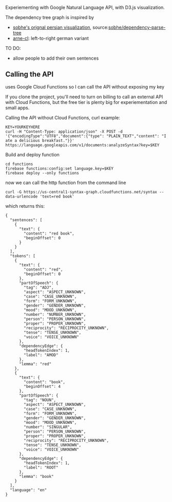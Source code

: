 
Experiementing with Google Natural Language API, with D3.js visualization.

The dependency tree graph is inspired by 
* [sobhe's orignal persian visualization](http://www.sobhe.ir/dependency-parse-tree/), source:[sobhe/dependency-parse-tree](https://github.com/sobhe/dependency-parse-tree)
* [arne-cl](https://github.com/arne-cl/d3-dependency-parse-tree): left-to-right german variant

TO DO:
- allow people to add their own sentences


## Calling the API

uses Google Cloud Functions so I can call the API without exposing my key

If you clone the project, you'll need to turn on billing to call an external 
API with Cloud Functions, but the free tier is plenty big for experiementation
and small apps.


Calling the API without Cloud Functions, curl example:
```
KEY=YOURKEYHERE
curl -H "Content-Type: application/json" -X POST -d '{"encodingType":"UTF8","document":{"type": "PLAIN_TEXT","content": "I ate a delicious breakfast."}}' https://language.googleapis.com/v1/documents:analyzeSyntax?key=$KEY
```


Build and deploy function
```
cd functions
firebase functions:config:set language.key=$KEY
firebase deploy --only functions
```

now we can call the http function from the command line
```
curl -G https://us-central1-syntax-graph.cloudfunctions.net/syntax --data-urlencode 'text=red book'
```

which returns this:
```
{
  "sentences": [
    {
      "text": {
        "content": "red book",
        "beginOffset": 0
      }
    }
  ],
  "tokens": [
    {
      "text": {
        "content": "red",
        "beginOffset": 0
      },
      "partOfSpeech": {
        "tag": "ADJ",
        "aspect": "ASPECT_UNKNOWN",
        "case": "CASE_UNKNOWN",
        "form": "FORM_UNKNOWN",
        "gender": "GENDER_UNKNOWN",
        "mood": "MOOD_UNKNOWN",
        "number": "NUMBER_UNKNOWN",
        "person": "PERSON_UNKNOWN",
        "proper": "PROPER_UNKNOWN",
        "reciprocity": "RECIPROCITY_UNKNOWN",
        "tense": "TENSE_UNKNOWN",
        "voice": "VOICE_UNKNOWN"
      },
      "dependencyEdge": {
        "headTokenIndex": 1,
        "label": "AMOD"
      },
      "lemma": "red"
    },
    {
      "text": {
        "content": "book",
        "beginOffset": 4
      },
      "partOfSpeech": {
        "tag": "NOUN",
        "aspect": "ASPECT_UNKNOWN",
        "case": "CASE_UNKNOWN",
        "form": "FORM_UNKNOWN",
        "gender": "GENDER_UNKNOWN",
        "mood": "MOOD_UNKNOWN",
        "number": "SINGULAR",
        "person": "PERSON_UNKNOWN",
        "proper": "PROPER_UNKNOWN",
        "reciprocity": "RECIPROCITY_UNKNOWN",
        "tense": "TENSE_UNKNOWN",
        "voice": "VOICE_UNKNOWN"
      },
      "dependencyEdge": {
        "headTokenIndex": 1,
        "label": "ROOT"
      },
      "lemma": "book"
    }
  ],
  "language": "en"
}
```
